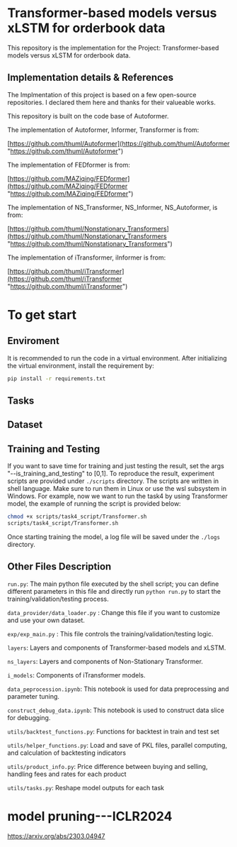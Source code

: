 # Transformer-based models versus xLSTM for orderbook data

This repository is the implementation for the Project: Transformer-based models versus xLSTM for orderbook data.

## Implementation details & References

The Implmentation of this project is based on a few open-source repositories. I declared them here and thanks for their valueable works.

This repository is built on the code base of Autoformer.&#x20;

The implementation of Autoformer, Informer, Transformer is from:

[https://github.com/thuml/Autoformer](https://github.com/thuml/Autoformer "https://github.com/thuml/Autoformer")

The implementation of FEDformer is from:

[https://github.com/MAZiqing/FEDformer](https://github.com/MAZiqing/FEDformer "https://github.com/MAZiqing/FEDformer")

The implementation of NS_Transformer, NS_Informer, NS_Autoformer, is from:

[https://github.com/thuml/Nonstationary_Transformers](https://github.com/thuml/Nonstationary_Transformers "https://github.com/thuml/Nonstationary_Transformers")

The implementation of iTransformer, iInformer is from:

[https://github.com/thuml/iTransformer](https://github.com/thuml/iTransformer "https://github.com/thuml/iTransformer")


# To get start

## Enviroment

It is recommended to run the code in a virtual environment. After initializing the virtual environment, install the requirement by:

```bash
pip install -r requirements.txt
```

## Tasks


## Dataset


## Training and Testing

If you want to save time for training and just testing the result, set the args "--is_training_and_testing" to [0,1]. To reproduce the result, experiment scripts are provided under `./scripts` directory. The scripts are written in shell language.  Make sure to run them in Linux or use the wsl subsystem in Windows. For example, now we want to run the task4 by using Transformer model, the example of running the script is provided below:

```bash
chmod +x scripts/task4_script/Transformer.sh
scripts/task4_script/Transformer.sh

```

Once starting training the model, a log file will be saved under the `./logs` directory.


## <a name="other"></a> Other Files Description

`run.py`: The main python file executed by the shell script; you can define different parameters in this file and directly run `python run.py` to start the training/validation/testing process.

`data_provider/data_loader.py` : Change this file if you want to customize and use your own dataset.

`exp/exp_main.py` : This file controls the training/validation/testing logic.

`layers`: Layers and components of Transformer-based models and xLSTM.

`ns_layers`: Layers and components of Non-Stationary Transformer.

`i_models`: Components of iTransformer models.

`data_peprocession.ipynb`: This notebook is used for data preprocessing and parameter tuning. 

`construct_debug_data.ipynb`: This notebook is used to construct data slice for debugging. 

`utils/backtest_functions.py`: Functions for backtest in train and test set

`utils/helper_functions.py`: Load and save of PKL files, parallel computing, and calculation of backtesting indicators

`utils/product_info.py`: Price difference between buying and selling, handling fees and rates for each product

`utils/tasks.py`: Reshape model outputs for each task
# model pruning---ICLR2024
https://arxiv.org/abs/2303.04947 






